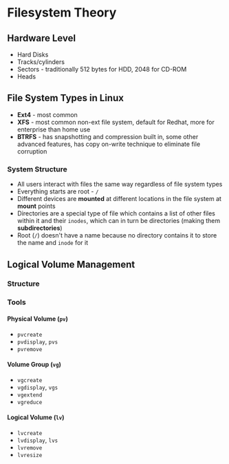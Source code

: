 # Filesystem Theory
## Hardware Level
- Hard Disks
- Tracks/cylinders
- Sectors - traditionally 512 bytes for HDD, 2048 for CD-ROM
- Heads

## File System Types in Linux
- **Ext4** - most common
- **XFS** - most common non-ext file system, default for Redhat, more for enterprise than home use
- **BTRFS** - has snapshotting and compression built in, some other advanced features, has copy on-write technique to eliminate file corruption

### System Structure
- All users interact with files the same way regardless of file system types
- Everything starts are root - `/`
- Different devices are **mounted** at different locations in the file system at **mount** points
- Directories are a special type of file which contains a list of other files within it and their `inodes`, which can in turn be directories (making them **subdirectories**)
- Root (`/`) doesn't have a name because no directory contains it to store the name and `inode` for it

## Logical Volume Management
### Structure

### Tools
#### Physical Volume (`pv`)
- `pvcreate`
- `pvdisplay`, `pvs`
- `pvremove`

#### Volume Group (`vg`)
- `vgcreate`
- `vgdisplay`, `vgs`
- `vgextend`
- `vgreduce`

#### Logical Volume (`lv`)
- `lvcreate`
- `lvdisplay`, `lvs`
- `lvremove`
- `lvresize`
